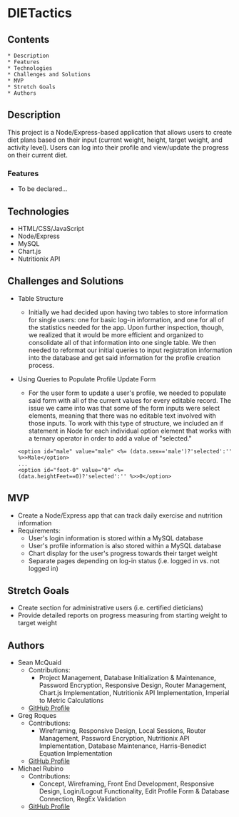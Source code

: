 # DIETactics
## Contents
    * Description
    * Features
    * Technologies
    * Challenges and Solutions
    * MVP
    * Stretch Goals
    * Authors

## Description
This project is a Node/Express-based application that allows users to create diet plans based on their input (current weight, height, target weight, and activity level). Users can log into their profile and view/update the progress on their current diet.

### Features
* To be declared...

## Technologies
* HTML/CSS/JavaScript
* Node/Express
* MySQL
* Chart.js
* Nutritionix API

## Challenges and Solutions
* Table Structure
    * Initially we had decided upon having two tables to store information for single users: one for basic log-in information, and one for all of the statistics needed for the app. Upon further inspection, though, we realized that it would be more efficient and organized to consolidate all of that information into one single table. We then needed to reformat our initial queries to input registration information into the database and get said information for the profile creation process.
* Using Queries to Populate Profile Update Form
    * For the user form to update a user's profile, we needed to populate said form with all of the current values for every editable record. The issue we came into was that some of the form inputs were select elements, meaning that there was no editable text involved with those inputs. To work with this type of structure, we included an if statement in Node for each individual option element that works with a ternary operator in order to add a value of "selected."

    ```
    <option id="male" value="male" <%= (data.sex=='male')?'selected':'' %>>Male</option>
    ...
    <option id="foot-0" value="0" <%= (data.heightFeet==0)?'selected':'' %>>0</option>
    ```

## MVP
* Create a Node/Express app that can track daily exercise and nutrition information
* Requirements:
    * User's login information is stored within a MySQL database
    * User's profile information is also stored within a MySQL database
    * Chart display for the user's progress towards their target weight
    * Separate pages depending on log-in status (i.e. logged in vs. not logged in)

## Stretch Goals
* Create section for administrative users (i.e. certified dieticians)
* Provide detailed reports on progress measuring from starting weight to target weight

## Authors
* Sean McQuaid
    * Contributions:
        * Project Management, Database Initialization & Maintenance, Password Encryption, Responsive Design, Router Management, Chart.js Implementation, Nutritionix API Implementation, Imperial to Metric Calculations 
    * [GitHub Profile](https://github.com/seanmcquaid)
* Greg Roques
    * Contributions:
        * Wireframing, Responsive Design, Local Sessions, Router Management, Password Encryption, Nutritionix API Implementation, Database Maintenance, Harris-Benedict Equation Implementation
    * [GitHub Profile](https://github.com/GregRoques)
* Michael Rubino
    * Contributions:
        * Concept, Wireframing, Front End Development, Responsive Design, Login/Logout Functionality, Edit Profile Form & Database Connection, RegEx Validation
    * [GitHub Profile](https://github.com/rubinoAM)